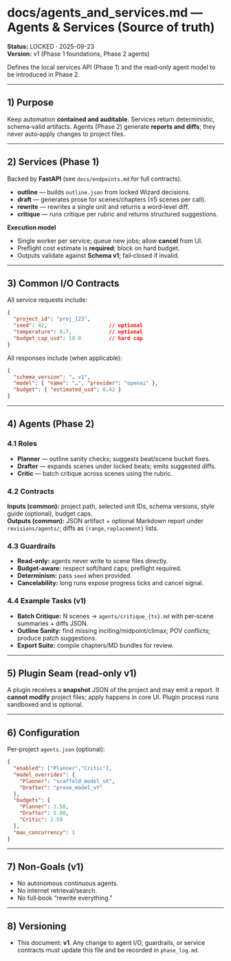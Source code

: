 # docs/agents_and_services.md — Agents & Services (Source of truth)
**Status:** LOCKED · 2025-09-23  
**Version:** v1 (Phase 1 foundations, Phase 2 agents)

Defines the local services API (Phase 1) and the read‑only agent model to be introduced in Phase 2.

---

## 1) Purpose
Keep automation **contained and auditable**. Services return deterministic, schema‑valid artifacts. Agents (Phase 2) generate **reports and diffs**; they never auto‑apply changes to project files.

---

## 2) Services (Phase 1)
Backed by **FastAPI** (see `docs/endpoints.md` for full contracts).

- **outline** — builds `outline.json` from locked Wizard decisions.  
- **draft** — generates prose for scenes/chapters (≤5 scenes per call).  
- **rewrite** — rewrites a single unit and returns a word‑level diff.  
- **critique** — runs critique per rubric and returns structured suggestions.

**Execution model**
- Single worker per service; queue new jobs; allow **cancel** from UI.  
- Preflight cost estimate is **required**; block on hard budget.  
- Outputs validate against **Schema v1**; fail‑closed if invalid.

---

## 3) Common I/O Contracts
All service requests include:
```json
{
  "project_id": "proj_123",
  "seed": 42,                    // optional
  "temperature": 0.7,            // optional
  "budget_cap_usd": 10.0         // hard cap
}
```
All responses include (when applicable):
```json
{
  "schema_version": "… v1",
  "model": { "name": "…", "provider": "openai" },
  "budget": { "estimated_usd": 0.42 }
}
```

---

## 4) Agents (Phase 2)
### 4.1 Roles
- **Planner** — outline sanity checks; suggests beat/scene bucket fixes.  
- **Drafter** — expands scenes under locked beats; emits suggested diffs.  
- **Critic** — batch critique across scenes using the rubric.

### 4.2 Contracts
**Inputs (common):** project path, selected unit IDs, schema versions, style guide (optional), budget caps.  
**Outputs (common):** JSON artifact + optional Markdown report under `revisions/agents/`; diffs as `{range,replacement}` lists.

### 4.3 Guardrails
- **Read‑only:** agents never write to scene files directly.  
- **Budget‑aware:** respect soft/hard caps; preflight required.  
- **Determinism:** pass `seed` when provided.  
- **Cancelability:** long runs expose progress ticks and cancel signal.

### 4.4 Example Tasks (v1)
- **Batch Critique:** N scenes → `agents/critique_{ts}.md` with per‑scene summaries + diffs JSON.  
- **Outline Sanity:** find missing inciting/midpoint/climax; POV conflicts; produce patch suggestions.  
- **Export Suite:** compile chapters/MD bundles for review.

---

## 5) Plugin Seam (read‑only v1)
A plugin receives a **snapshot** JSON of the project and may emit a report. It **cannot modify** project files; apply happens in core UI. Plugin process runs sandboxed and is optional.

---

## 6) Configuration
Per‑project `agents.json` (optional):
```json
{
  "enabled": ["Planner","Critic"],
  "model_overrides": {
    "Planner": "scaffold_model_vX",
    "Drafter": "prose_model_vY"
  },
  "budgets": {
    "Planner": 1.50,
    "Drafter": 5.00,
    "Critic": 2.50
  },
  "max_concurrency": 1
}
```

---

## 7) Non‑Goals (v1)
- No autonomous continuous agents.  
- No internet retrieval/search.  
- No full‑book “rewrite everything.”

---

## 8) Versioning
- This document: **v1**. Any change to agent I/O, guardrails, or service contracts must update this file and be recorded in `phase_log.md`.

